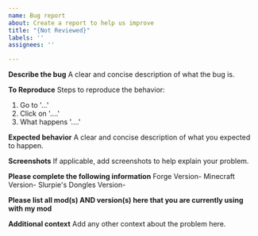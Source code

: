 ```yaml
---
name: Bug report
about: Create a report to help us improve
title: "{Not Reviewed}"
labels: ''
assignees: ''

---
```


**Describe the bug**
A clear and concise description of what the bug is.

**To Reproduce**
Steps to reproduce the behavior:
1. Go to '...'
2. Click on '....'
3. What happens '....'

**Expected behavior**
A clear and concise description of what you expected to happen.

**Screenshots**
If applicable, add screenshots to help explain your problem.

**Please complete the following information**
 Forge Version- 
Minecraft Version- 
Slurpie's Dongles Version- 

**Please list all mod(s) AND version(s) here that you are currently using with my mod**

**Additional context**
Add any other context about the problem here.
